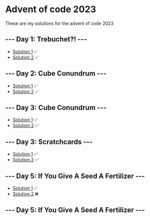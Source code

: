 # Advent of code 2023
These are my solutions for the advent of code 2023
## --- Day 1: Trebuchet?! ---
- [Solution 1](/day-1/part-1/trebuchet-1.ts) ✅
- [Solution 2](/day-1/part-2/trebuchet-2.ts) ✅
## --- Day 2: Cube Conundrum ---
- [Solution 1](/day-2/part-1/cube-conundrum.ts) ✅
- [Solution 2](/day-2/part-2/cube-conundrum.ts) ✅
## --- Day 3: Cube Conundrum ---
- [Solution 1](/day-3/part-1/gear-ratios.ts) ✅
- [Solution 2](/day-3/part-2/gear-ratios.ts) ✅
## --- Day 3: Scratchcards ---
- [Solution 1](/day-4/part-1/scratchcards.ts) ✅
- [Solution 2](/day-4/part-2/scratchcards.ts) ✅
## --- Day 5: If You Give A Seed A Fertilizer ---
- [Solution 1](/day-5/part-1/if-you-give-a-seed-a-fertilizer.ts) ✅
- [Solution 2](/day-5/part-2/if-you-give-a-seed-a-fertilizer.ts) ❌
## --- Day 5: If You Give A Seed A Fertilizer ---